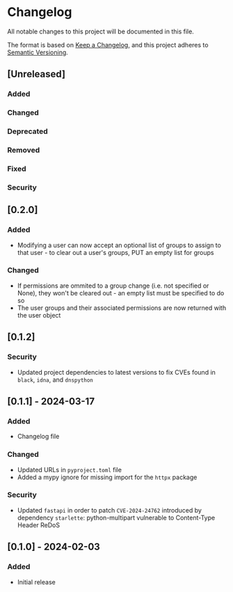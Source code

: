 # Changelog

All notable changes to this project will be documented in this file.

The format is based on [Keep a Changelog](https://keepachangelog.com/en/1.1.0/),
and this project adheres to [Semantic Versioning](https://semver.org/spec/v2.0.0.html).

## [Unreleased]

### Added

### Changed

### Deprecated

### Removed

### Fixed

### Security

## [0.2.0]

### Added
- Modifying a user can now accept an optional list of groups to assign to that user - to clear out a user's groups, PUT an empty list for groups

### Changed
- If permissions are ommited to a group change (i.e. not specified or None), they won't be cleared out - an empty list must be specified to do so
- The user groups and their associated permissions are now returned with the user object

## [0.1.2]

### Security
- Updated project dependencies to latest versions to fix CVEs found in `black`, `idna`, and `dnspython`

## [0.1.1] - 2024-03-17

### Added

- Changelog file

### Changed

- Updated URLs in `pyproject.toml` file
- Added a mypy ignore for missing import for the `httpx` package

### Security

- Updated `fastapi` in order to patch `CVE-2024-24762` introduced by dependency `starlette`: python-multipart vulnerable to Content-Type Header ReDoS

## [0.1.0] - 2024-02-03

### Added

- Initial release
